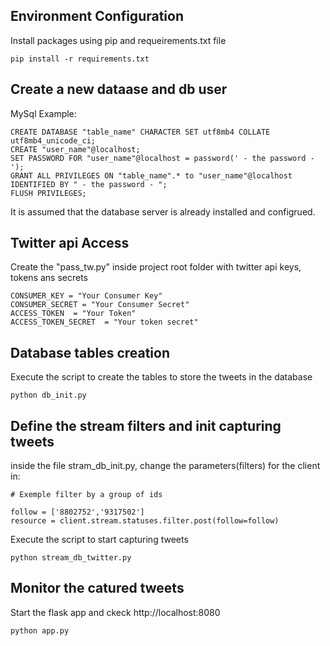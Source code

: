 ## Environment Configuration

Install packages using pip and requeirements.txt file

```
pip install -r requirements.txt
```


## Create a new dataase and db user 

MySql Example:

```
CREATE DATABASE "table_name" CHARACTER SET utf8mb4 COLLATE utf8mb4_unicode_ci;
CREATE "user_name"@localhost;
SET PASSWORD FOR "user_name"@localhost = password(' - the password - ');
GRANT ALL PRIVILEGES ON "table_name".* to "user_name"@localhost IDENTIFIED BY " - the password - ";
FLUSH PRIVILEGES;

```
It is assumed that the database server is already installed and configrued.


## Twitter api Access

Create the "pass_tw.py" inside project root folder with twitter api keys, tokens ans secrets

```
CONSUMER_KEY = "Your Consumer Key"
CONSUMER_SECRET = "Your Consumer Secret"
ACCESS_TOKEN  = "Your Token"
ACCESS_TOKEN_SECRET  = "Your token secret"

```

## Database tables creation

Execute the script to create the tables to store the tweets in the database

```
python db_init.py

```

## Define the stream filters and init capturing tweets

inside the file stram_db_init.py, change the parameters(filters) for the client in:

```
# Exemple filter by a group of ids

follow = ['8802752','9317502'] 
resource = client.stream.statuses.filter.post(follow=follow)

```

Execute the script to start capturing tweets

```
python stream_db_twitter.py

```


## Monitor the catured tweets  
Start the flask app and ckeck http://localhost:8080

```
python app.py

```

